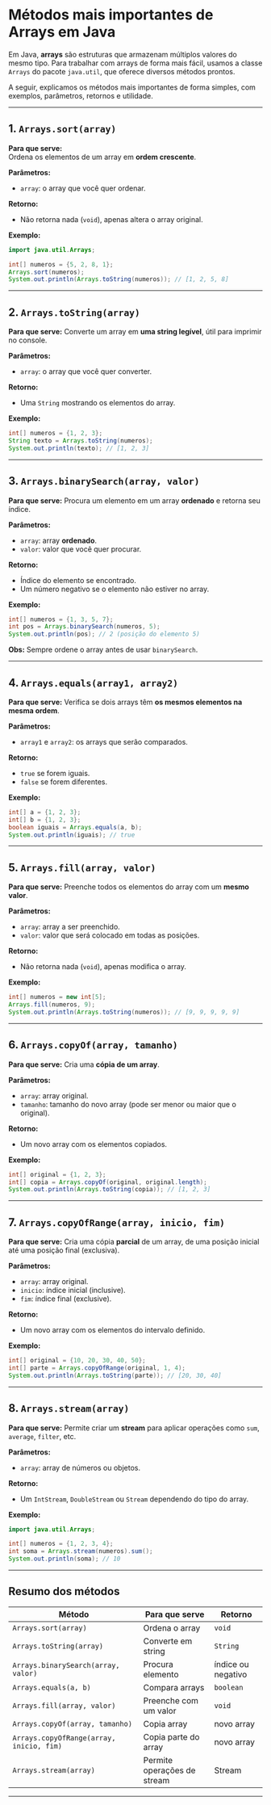 # Métodos mais importantes de Arrays em Java

Em Java, **arrays** são estruturas que armazenam múltiplos valores do mesmo tipo. Para trabalhar com arrays de forma mais fácil, usamos a classe `Arrays` do pacote `java.util`, que oferece diversos métodos prontos.

A seguir, explicamos os métodos mais importantes de forma simples, com exemplos, parâmetros, retornos e utilidade.

---

## 1. `Arrays.sort(array)`

**Para que serve:**  
Ordena os elementos de um array em **ordem crescente**.

**Parâmetros:**  
- `array`: o array que você quer ordenar.

**Retorno:**  
- Não retorna nada (`void`), apenas altera o array original.

**Exemplo:**
```java
import java.util.Arrays;

int[] numeros = {5, 2, 8, 1};
Arrays.sort(numeros);
System.out.println(Arrays.toString(numeros)); // [1, 2, 5, 8]
````

---

## 2. `Arrays.toString(array)`

**Para que serve:**
Converte um array em **uma string legível**, útil para imprimir no console.

**Parâmetros:**

* `array`: o array que você quer converter.

**Retorno:**

* Uma `String` mostrando os elementos do array.

**Exemplo:**

```java
int[] numeros = {1, 2, 3};
String texto = Arrays.toString(numeros);
System.out.println(texto); // [1, 2, 3]
```

---

## 3. `Arrays.binarySearch(array, valor)`

**Para que serve:**
Procura um elemento em um array **ordenado** e retorna seu índice.

**Parâmetros:**

* `array`: array **ordenado**.
* `valor`: valor que você quer procurar.

**Retorno:**

* Índice do elemento se encontrado.
* Um número negativo se o elemento não estiver no array.

**Exemplo:**

```java
int[] numeros = {1, 3, 5, 7};
int pos = Arrays.binarySearch(numeros, 5);
System.out.println(pos); // 2 (posição do elemento 5)
```

**Obs:** Sempre ordene o array antes de usar `binarySearch`.

---

## 4. `Arrays.equals(array1, array2)`

**Para que serve:**
Verifica se dois arrays têm **os mesmos elementos na mesma ordem**.

**Parâmetros:**

* `array1` e `array2`: os arrays que serão comparados.

**Retorno:**

* `true` se forem iguais.
* `false` se forem diferentes.

**Exemplo:**

```java
int[] a = {1, 2, 3};
int[] b = {1, 2, 3};
boolean iguais = Arrays.equals(a, b);
System.out.println(iguais); // true
```

---

## 5. `Arrays.fill(array, valor)`

**Para que serve:**
Preenche todos os elementos do array com um **mesmo valor**.

**Parâmetros:**

* `array`: array a ser preenchido.
* `valor`: valor que será colocado em todas as posições.

**Retorno:**

* Não retorna nada (`void`), apenas modifica o array.

**Exemplo:**

```java
int[] numeros = new int[5];
Arrays.fill(numeros, 9);
System.out.println(Arrays.toString(numeros)); // [9, 9, 9, 9, 9]
```

---

## 6. `Arrays.copyOf(array, tamanho)`

**Para que serve:**
Cria uma **cópia de um array**.

**Parâmetros:**

* `array`: array original.
* `tamanho`: tamanho do novo array (pode ser menor ou maior que o original).

**Retorno:**

* Um novo array com os elementos copiados.

**Exemplo:**

```java
int[] original = {1, 2, 3};
int[] copia = Arrays.copyOf(original, original.length);
System.out.println(Arrays.toString(copia)); // [1, 2, 3]
```

---

## 7. `Arrays.copyOfRange(array, inicio, fim)`

**Para que serve:**
Cria uma cópia **parcial** de um array, de uma posição inicial até uma posição final (exclusiva).

**Parâmetros:**

* `array`: array original.
* `inicio`: índice inicial (inclusive).
* `fim`: índice final (exclusive).

**Retorno:**

* Um novo array com os elementos do intervalo definido.

**Exemplo:**

```java
int[] original = {10, 20, 30, 40, 50};
int[] parte = Arrays.copyOfRange(original, 1, 4);
System.out.println(Arrays.toString(parte)); // [20, 30, 40]
```

---

## 8. `Arrays.stream(array)`

**Para que serve:**
Permite criar um **stream** para aplicar operações como `sum`, `average`, `filter`, etc.

**Parâmetros:**

* `array`: array de números ou objetos.

**Retorno:**

* Um `IntStream`, `DoubleStream` ou `Stream` dependendo do tipo do array.

**Exemplo:**

```java
import java.util.Arrays;

int[] numeros = {1, 2, 3, 4};
int soma = Arrays.stream(numeros).sum();
System.out.println(soma); // 10
```

---

## **Resumo dos métodos**

| Método                                   | Para que serve              | Retorno            |
| ---------------------------------------- | --------------------------- | ------------------ |
| `Arrays.sort(array)`                     | Ordena o array              | `void`             |
| `Arrays.toString(array)`                 | Converte em string          | `String`           |
| `Arrays.binarySearch(array, valor)`      | Procura elemento            | índice ou negativo |
| `Arrays.equals(a, b)`                    | Compara arrays              | `boolean`          |
| `Arrays.fill(array, valor)`              | Preenche com um valor       | `void`             |
| `Arrays.copyOf(array, tamanho)`          | Copia array                 | novo array         |
| `Arrays.copyOfRange(array, inicio, fim)` | Copia parte do array        | novo array         |
| `Arrays.stream(array)`                   | Permite operações de stream | Stream             |

---

